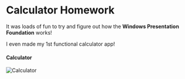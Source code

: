 # Calculator Homework

It was loads of fun to try and figure out how the **Windows Presentation Foundation** works!

I even made my 1st functional calculator app!

#### Calculator

![Calculator](https://i.imgur.com/V5UFyIS.png)
